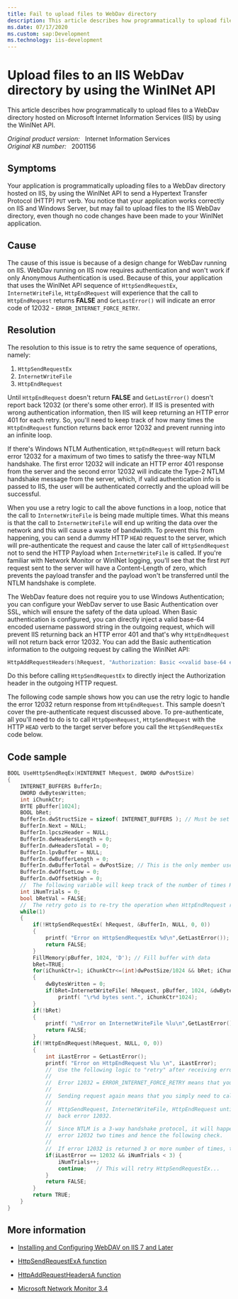 ```yaml
---
title: Fail to upload files to WebDav directory
description: This article describes how programmatically to upload files to a WebDav directory hosted on Internet Information Services by using the WinINet API.
ms.date: 07/17/2020
ms.custom: sap:Development
ms.technology: iis-development
---
```

# Upload files to an IIS WebDav directory by using the WinINet API

This article describes how programmatically to upload files to a WebDav directory hosted on Microsoft Internet Information Services (IIS) by using the WinINet API.

_Original product version:_ &nbsp; Internet Information Services  
_Original KB number:_ &nbsp; 2001156

## Symptoms

Your application is programmatically uploading files to a WebDav directory hosted on IIS, by using the WinINet API to send a Hypertext Transfer Protocol (HTTP) `PUT` verb. You notice that your application works correctly on IIS and Windows Server, but may fail to upload files to the IIS WebDav directory, even though no code changes have been made to your WinINet application.

## Cause

The cause of this issue is because of a design change for WebDav running on IIS. WebDav running on IIS now requires authentication and won't work if only Anonymous Authentication is used. Because of this, your application that uses the WinINet API sequence of `HttpSendRequestEx`, `InternetWriteFile`, `HttpEndRequest` will experience that the call to `HttpEndRequest` returns **FALSE** and `GetLastError()` will indicate an error code of 12032 - `ERROR_INTERNET_FORCE_RETRY`.

## Resolution

The resolution to this issue is to retry the same sequence of operations, namely:

1. `HttpSendRequestEx`
1. `InternetWriteFile`
1. `HttpEndRequest`

Until `HttpEndRequest` doesn't return **FALSE** and `GetLastError()` doesn't report back 12032 (or there's some other error). If IIS is presented with wrong authentication information, then IIS will keep returning an HTTP error 401 for each retry. So, you'll need to keep track of how many times the `HttpEndRequest` function returns back error 12032 and prevent running into an infinite loop.

If there's Windows NTLM Authentication, `HttpEndRequest` will return back error 12032 for a maximum of two times to satisfy the three-way NTLM handshake. The first error 12032 will indicate an HTTP error 401 response from the server and the second error 12032 will indicate the Type-2 NTLM handshake message from the server, which, if valid authentication info is passed to IIS, the user will be authenticated correctly and the upload will be successful.

When you use a retry logic to call the above functions in a loop, notice that the call to `InternetWriteFile` is being made multiple times. What this means is that the call to `InternetWriteFile` will end up writing the data over the network and this will cause a waste of bandwidth. To prevent this from happening, you can send a dummy HTTP `HEAD` request to the server, which will pre-authenticate the request and cause the later call of `HttpSendRequest` not to send the HTTP Payload when `InternetWriteFile` is called. If you're familiar with Network Monitor or WinINet logging, you'll see that the first `PUT` request sent to the server will have a Content-Length of zero, which prevents the payload transfer and the payload won't be transferred until the NTLM handshake is complete.

The WebDav feature does not require you to use Windows Authentication; you can configure your WebDav server to use Basic Authentication over SSL, which will ensure the safety of the data upload. When Basic authentication is configured, you can directly inject a valid base-64 encoded username password string in the outgoing request, which will prevent IIS returning back an HTTP error 401 and that's why `HttpEndRequest` will not return back error 12032. You can add the Basic authentication information to the outgoing request by calling the WinINet API:

```cpp
HttpAddRequestHeaders(hRequest, "Authorization: Basic <<valid base-64 encoded username:password string>>\r\n", -1, HTTP_ADDREQ_FLAG_ADD);
```

Do this before calling `HttpSendRequestEx` to directly inject the Authorization header in the outgoing HTTP request.

The following code sample shows how you can use the retry logic to handle the error 12032 return response from `HttpEndRequest`. This sample doesn't cover the pre-authenticate request discussed above. To pre-authenticate, all you'll need to do is to call `HttpOpenRequest`, `HttpSendRequest` with the HTTP `HEAD` verb to the target server before you call the `HttpSendRequestEx` code below.

## Code sample

```cpp
BOOL UseHttpSendReqEx(HINTERNET hRequest, DWORD dwPostSize)
{
    INTERNET_BUFFERS BufferIn;
    DWORD dwBytesWritten;
    int iChunkCtr;
    BYTE pBuffer[1024];
    BOOL bRet;
    BufferIn.dwStructSize = sizeof( INTERNET_BUFFERS ); // Must be set or you will get an error
    BufferIn.Next = NULL;
    BufferIn.lpcszHeader = NULL;
    BufferIn.dwHeadersLength = 0;
    BufferIn.dwHeadersTotal = 0;
    BufferIn.lpvBuffer = NULL;
    BufferIn.dwBufferLength = 0;
    BufferIn.dwBufferTotal = dwPostSize; // This is the only member used other than dwStructSize
    BufferIn.dwOffsetLow = 0;
    BufferIn.dwOffsetHigh = 0;
    //  The following variable will keep track of the number of times HttpSendRequestEx is called
    int iNumTrials = 0;
    bool bRetVal = FALSE;
    //  The retry goto is to re-try the operation when HttpEndRequest returns error 12032.
    while(1)
    {
        if(!HttpSendRequestEx( hRequest, &BufferIn, NULL, 0, 0))
        {
            printf( "Error on HttpSendRequestEx %d\n",GetLastError());
            return FALSE;
        }
        FillMemory(pBuffer, 1024, 'D'); // Fill buffer with data
        bRet=TRUE;
        for(iChunkCtr=1; iChunkCtr<=(int)dwPostSize/1024 && bRet; iChunkCtr++)
        {
            dwBytesWritten = 0;
            if(bRet=InternetWriteFile( hRequest, pBuffer, 1024, &dwBytesWritten))
                printf( "\r%d bytes sent.", iChunkCtr*1024);
        }
        if(!bRet)
        {
            printf( "\nError on InternetWriteFile %lu\n",GetLastError());
            return FALSE;
        }
        if(!HttpEndRequest(hRequest, NULL, 0, 0))
        {
            int iLastError = GetLastError();
            printf( "Error on HttpEndRequest %lu \n", iLastError);
            //  Use the following logic to "retry" after receiving error 12032 from HttpEndRequest
            //
            //  Error 12032 = ERROR_INTERNET_FORCE_RETRY means that you just need to send the request again
            //
            //  Sending request again means that you simply need to call:
            //
            //  HttpSendRequest, InternetWriteFile, HttpEndRequest until HttpEndRequest does not return
            //  back error 12032.
            //
            //  Since NTLM is a 3-way handshake protocol, it will happen that HttpEndRequest will return
            //  error 12032 two times and hence the following check.
            //
            //  If error 12032 is returned 3 or more number of times, then there is some Other error.
            if(iLastError == 12032 && iNumTrials < 3) {
                iNumTrials++;
                continue;   // This will retry HttpSendRequestEx...
            }
            return FALSE;
        }
        return TRUE;
    }
}
```

## More information

- [Installing and Configuring WebDAV on IIS 7 and Later](/iis/install/installing-publishing-technologies/installing-and-configuring-webdav-on-iis)

- [HttpSendRequestExA function](/windows/win32/api/wininet/nf-wininet-httpsendrequestexa?redirectedfrom=MSDN)

- [HttpAddRequestHeadersA function](/windows/win32/api/wininet/nf-wininet-httpaddrequestheadersa?redirectedfrom=MSDN)

- [Microsoft Network Monitor 3.4](https://www.microsoft.com/download/details.aspx?id=4865)
